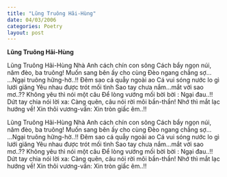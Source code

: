 ```yaml
---
title: "Lũng Truông Hãi-Hùng"
date: 04/03/2006
categories: Poetry
layout: post
---
```


**Lũng Truông Hãi-Hùng**

Lũng Truông Hãi-Hùng
Nhà Anh cách chín con sông
Cách bẩy ngọn núi, năm đèo, ba truông!
Muốn sang bên ấy cho cùng
Đèo ngang chẳng sợ...
...Ngại truông hững-hờ..!!
Đêm sao cá quẫy ngoài ao
Cá vui sóng nước lo gì lưới giăng
Yêu nhau được trót mối tình
Sao tay chưa nắm...mắt
vời sao mơ..??
Không yêu thì nói một câu
Để lòng vướng mối bời bời
: Ngại đau..!!
Dứt tay chia nói lời xa:
Càng quên, câu nói rời môi bần-thần!
Nhớ thì mắt lạc hướng về!
Xin thôi vương-vấn:
Xin tròn giấc êm..!!

Lũng Truông Hãi-Hùng
Nhà Anh cách chín con sông
Cách bẩy ngọn núi, năm đèo, ba truông!
Muốn sang bên ấy cho cùng
Đèo ngang chẳng sợ...
...Ngại truông hững-hờ..!!
Đêm sao cá quẫy ngoài ao
Cá vui sóng nước lo gì lưới giăng
Yêu nhau được trót mối tình
Sao tay chưa nắm...mắt
vời sao mơ..??
Không yêu thì nói một câu
Để lòng vướng mối bời bời
: Ngại đau..!!
Dứt tay chia nói lời xa:
Càng quên, câu nói rời môi bần-thần!
Nhớ thì mắt lạc hướng về!
Xin thôi vương-vấn:
Xin tròn giấc êm..!!
